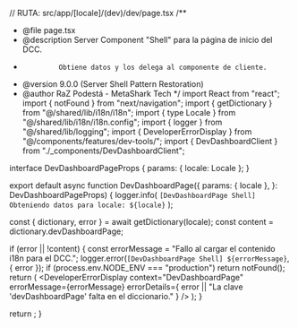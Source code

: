// RUTA: src/app/[locale]/(dev)/dev/page.tsx
/**
 * @file page.tsx
 * @description Server Component "Shell" para la página de inicio del DCC.
 *              Obtiene datos y los delega al componente de cliente.
 * @version 9.0.0 (Server Shell Pattern Restoration)
 * @author RaZ Podestá - MetaShark Tech
 */
import React from "react";
import { notFound } from "next/navigation";
import { getDictionary } from "@/shared/lib/i18n/i18n";
import { type Locale } from "@/shared/lib/i18n/i18n.config";
import { logger } from "@/shared/lib/logging";
import { DeveloperErrorDisplay } from "@/components/features/dev-tools/";
import { DevDashboardClient } from "./_components/DevDashboardClient";

interface DevDashboardPageProps {
  params: { locale: Locale };
}

export default async function DevDashboardPage({
  params: { locale },
}: DevDashboardPageProps) {
  logger.info(
    `[DevDashboardPage Shell] Obteniendo datos para locale: ${locale}`
  );

  const { dictionary, error } = await getDictionary(locale);
  const content = dictionary.devDashboardPage;

  if (error || !content) {
    const errorMessage = "Fallo al cargar el contenido i18n para el DCC.";
    logger.error(`[DevDashboardPage Shell] ${errorMessage}`, { error });
    if (process.env.NODE_ENV === "production") return notFound();
    return (
      <DeveloperErrorDisplay
        context="DevDashboardPage"
        errorMessage={errorMessage}
        errorDetails={
          error || "La clave 'devDashboardPage' falta en el diccionario."
        }
      />
    );
  }

  return <DevDashboardClient content={content} locale={locale} />;
}
